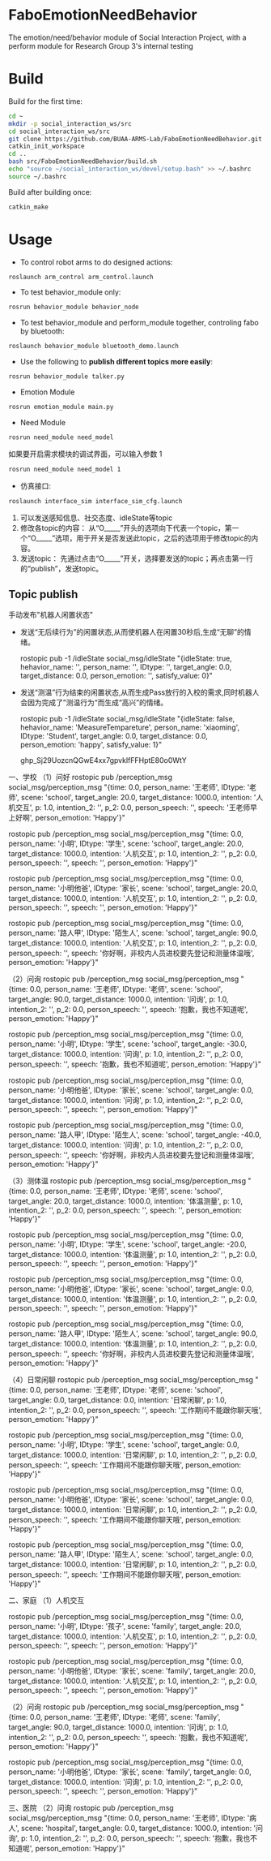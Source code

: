 # FaboEmotionNeedBehavior
The emotion/need/behavior module of  Social Interaction Project, with a perform module for Research Group 3's internal testing

# Build
Build for the first time:
```bash
cd ~
mkdir -p social_interaction_ws/src
cd social_interaction_ws/src
git clone https://github.com/BUAA-ARMS-Lab/FaboEmotionNeedBehavior.git
catkin_init_workspace
cd ..
bash src/FaboEmotionNeedBehavior/build.sh
echo "source ~/social_interaction_ws/devel/setup.bash" >> ~/.bashrc
source ~/.bashrc
```

Build after building once:
```bash
catkin_make
```

# Usage
+ To control robot arms to do designed actions:
```bash
roslaunch arm_control arm_control.launch
```

+ To test behavior_module only:
```bash
rosrun behavior_module behavior_node
```


+ To test behavior_module and perform_module together, controling fabo by bluetooth:
```bash
roslaunch behavior_module bluetooth_demo.launch
```

+ Use the following to **publish different topics more easily**:
```bash
rosrun behavior_module talker.py
```

+ Emotion Module
```bash
rosrun emotion_module main.py
```

+ Need Module
```bash
rosrun need_module need_model
```
如果要开启需求模块的调试界面，可以输入参数 1
```bash
rosrun need_module need_model 1
```

+ 仿真接口: 
```bash
roslaunch interface_sim interface_sim_cfg.launch
```
1.   可以发送感知信息、社交态度、idleState等topic
2.   修改各topic的内容： 从“O_____”开头的选项向下代表一个topic，第一个“O_____”选项，用于开关是否发送此topic，之后的选项用于修改topic的内容。
3.   发送topic： 先通过点击“O_____”开关，选择要发送的topic；再点击第一行的“publish”，发送topic。

## Topic publish
手动发布"机器人闲置状态"
+ 发送“无后续行为”的闲置状态,从而使机器人在闲置30秒后,生成“无聊”的情绪。
    
    rostopic pub -1 /idleState social_msg/idleState "{idleState: true, hehavior_name: '', person_name: '', IDtype: '', target_angle: 0.0,   target_distance: 0.0, person_emotion: '', satisfy_value: 0}" 

+ 发送“测温”行为结束的闲置状态,从而生成Pass放行的入校的需求,同时机器人会因为完成了”测温行为“而生成“高兴”的情绪。
    
    rostopic pub -1 /idleState social_msg/idleState "{idleState: false, hehavior_name: 'MeasureTempareture', person_name: 'xiaoming', IDtype: 'Student', target_angle: 0.0, target_distance: 0.0, person_emotion: 'happy', satisfy_value: 1}"





    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

一、学校
（1）问好
rostopic pub /perception_msg social_msg/perception_msg "{time: 0.0, person_name: '王老师', IDtype: '老师', scene: 'school', target_angle: 20.0, target_distance: 1000.0,  intention: '人机交互', p: 1.0, intention_2: '', p_2: 0.0, person_speech: '', speech: '王老师早上好啊',  person_emotion: 'Happy'}" 



rostopic pub /perception_msg social_msg/perception_msg "{time: 0.0, person_name: '小明', IDtype: '学生', scene: 'school', target_angle: 20.0, target_distance: 1000.0,  intention: '人机交互', p: 1.0, intention_2: '', p_2: 0.0, person_speech: '', speech: '',  person_emotion: 'Happy'}" 


rostopic pub /perception_msg social_msg/perception_msg "{time: 0.0, person_name: '小明他爸', IDtype: '家长', scene: 'school', target_angle: 20.0, target_distance: 1000.0,  intention: '人机交互', p: 1.0, intention_2: '', p_2: 0.0, person_speech: '', speech: '',  person_emotion: 'Happy'}" 



rostopic pub /perception_msg social_msg/perception_msg "{time: 0.0, person_name: '路人甲', IDtype: '陌生人', scene: 'school', target_angle: 90.0, target_distance: 1000.0,  intention: '人机交互', p: 1.0, intention_2: '', p_2: 0.0, person_speech: '', speech: '你好啊，非校内人员进校要先登记和测量体温哦',  person_emotion: 'Happy'}" 



（2）问询
rostopic pub /perception_msg social_msg/perception_msg "{time: 0.0, person_name: '王老师', IDtype: '老师', scene: 'school', target_angle: 90.0, target_distance: 1000.0,  intention: '问询', p: 1.0, intention_2: '', p_2: 0.0, person_speech: '', speech: '抱歉，我也不知道呢',  person_emotion: 'Happy'}" 



rostopic pub /perception_msg social_msg/perception_msg "{time: 0.0, person_name: '小明', IDtype: '学生', scene: 'school', target_angle: -30.0, target_distance: 1000.0,  intention: '问询', p: 1.0, intention_2: '', p_2: 0.0, person_speech: '', speech: '抱歉，我也不知道呢',  person_emotion: 'Happy'}" 


rostopic pub /perception_msg social_msg/perception_msg "{time: 0.0, person_name: '小明他爸', IDtype: '家长', scene: 'school', target_angle: 0.0, target_distance: 1000.0,  intention: '问询', p: 1.0, intention_2: '', p_2: 0.0, person_speech: '', speech: '',  person_emotion: 'Happy'}" 



rostopic pub /perception_msg social_msg/perception_msg "{time: 0.0, person_name: '路人甲', IDtype: '陌生人', scene: 'school', target_angle: -40.0, target_distance: 1000.0,  intention: '问询', p: 1.0, intention_2: '', p_2: 0.0, person_speech: '', speech: '你好啊，非校内人员进校要先登记和测量体温哦',  person_emotion: 'Happy'}" 





（3）测体温
rostopic pub /perception_msg social_msg/perception_msg "{time: 0.0, person_name: '王老师', IDtype: '老师', scene: 'school', target_angle: 20.0, target_distance: 1000.0,  intention: '体温测量', p: 1.0, intention_2: '', p_2: 0.0, person_speech: '', speech: '',  person_emotion: 'Happy'}" 



rostopic pub /perception_msg social_msg/perception_msg "{time: 0.0, person_name: '小明', IDtype: '学生', scene: 'school', target_angle: -20.0, target_distance: 1000.0,  intention: '体温测量', p: 1.0, intention_2: '', p_2: 0.0, person_speech: '', speech: '',  person_emotion: 'Happy'}" 


rostopic pub /perception_msg social_msg/perception_msg "{time: 0.0, person_name: '小明他爸', IDtype: '家长', scene: 'school', target_angle: 0.0, target_distance: 1000.0,  intention: '体温测量', p: 1.0, intention_2: '', p_2: 0.0, person_speech: '', speech: '',  person_emotion: 'Happy'}" 



rostopic pub /perception_msg social_msg/perception_msg "{time: 0.0, person_name: '路人甲', IDtype: '陌生人', scene: 'school', target_angle: 90.0, target_distance: 1000.0,  intention: '体温测量', p: 1.0, intention_2: '', p_2: 0.0, person_speech: '', speech: '你好啊，非校内人员进校要先登记和测量体温哦',  person_emotion: 'Happy'}" 





（4）日常闲聊
rostopic pub /perception_msg social_msg/perception_msg "{time: 0.0, person_name: '王老师', IDtype: '老师', scene: 'school', target_angle: 0.0, target_distance: 0.0,  intention: '日常闲聊', p: 1.0, intention_2: '', p_2: 0.0, person_speech: '', speech: '工作期间不能跟你聊天哦',  person_emotion: 'Happy'}" 



rostopic pub /perception_msg social_msg/perception_msg "{time: 0.0, person_name: '小明', IDtype: '学生', scene: 'school', target_angle: 0.0, target_distance: 1000.0,  intention: '日常闲聊', p: 1.0, intention_2: '', p_2: 0.0, person_speech: '', speech: '工作期间不能跟你聊天哦',  person_emotion: 'Happy'}" 


rostopic pub /perception_msg social_msg/perception_msg "{time: 0.0, person_name: '小明他爸', IDtype: '家长', scene: 'school', target_angle: 0.0, target_distance: 1000.0,  intention: '日常闲聊', p: 1.0, intention_2: '', p_2: 0.0, person_speech: '', speech: '工作期间不能跟你聊天哦',  person_emotion: 'Happy'}" 



rostopic pub /perception_msg social_msg/perception_msg "{time: 0.0, person_name: '路人甲', IDtype: '陌生人', scene: 'school', target_angle: 0.0, target_distance: 1000.0,  intention: '日常闲聊', p: 1.0, intention_2: '', p_2: 0.0, person_speech: '', speech: '工作期间不能跟你聊天哦',  person_emotion: 'Happy'}" 






二、家庭
（1）人机交互


rostopic pub /perception_msg social_msg/perception_msg "{time: 0.0, person_name: '小明', IDtype: '孩子', scene: 'family', target_angle: 20.0, target_distance: 1000.0,  intention: '人机交互', p: 1.0, intention_2: '', p_2: 0.0, person_speech: '', speech: '',  person_emotion: 'Happy'}" 


rostopic pub /perception_msg social_msg/perception_msg "{time: 0.0, person_name: '小明他爸', IDtype: '家长', scene: 'family', target_angle: 20.0, target_distance: 1000.0,  intention: '人机交互', p: 1.0, intention_2: '', p_2: 0.0, person_speech: '', speech: '',  person_emotion: 'Happy'}" 





（2）问询
rostopic pub /perception_msg social_msg/perception_msg "{time: 0.0, person_name: '王老师', IDtype: '老师', scene: 'family', target_angle: 90.0, target_distance: 1000.0,  intention: '问询', p: 1.0, intention_2: '', p_2: 0.0, person_speech: '', speech: '抱歉，我也不知道呢',  person_emotion: 'Happy'}" 




rostopic pub /perception_msg social_msg/perception_msg "{time: 0.0, person_name: '小明他爸', IDtype: '家长', scene: 'family', target_angle: 0.0, target_distance: 1000.0,  intention: '问询', p: 1.0, intention_2: '', p_2: 0.0, person_speech: '', speech: '',  person_emotion: 'Happy'}" 





三、医院
（2）问询
rostopic pub /perception_msg social_msg/perception_msg "{time: 0.0, person_name: '王老师', IDtype: '病人', scene: 'hospital', target_angle: 0.0, target_distance: 1000.0,  intention: '问询', p: 1.0, intention_2: '', p_2: 0.0, person_speech: '', speech: '抱歉，我也不知道呢',  person_emotion: 'Happy'}" 